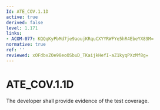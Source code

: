 ```yaml
---
Id: ATE_COV.1.1D
active: true
derived: false
level: 1.171
links:
- ACOM-077: KQQqKyPbMd7je9aoujKRquCXYYRWFYe5hR4EbeYX89M=
normative: true
ref: ''
reviewed: xOFdbxZOe98eoOSbuD_TKaijkHefI-aZ1kyqPXzMf8g=
---
```


# ATE_COV.1.1D

The developer shall provide evidence of the test coverage.